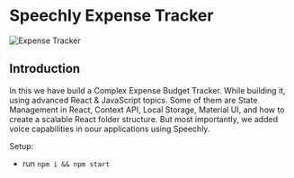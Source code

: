 # Speechly Expense Tracker

![Expense Tracker](https://i.ibb.co/VJjj3Kp/Screenshot-2020-12-18-205600.png)

## Introduction


In this we have build a Complex Expense Budget Tracker. While building it, using advanced React & JavaScript topics. Some of them are State Management in React, Context API, Local Storage, Material UI, and how to create a scalable React folder structure. But most importantly, we added voice capabilities in oour applications using Speechly. 

Setup:
- run ```npm i && npm start```
